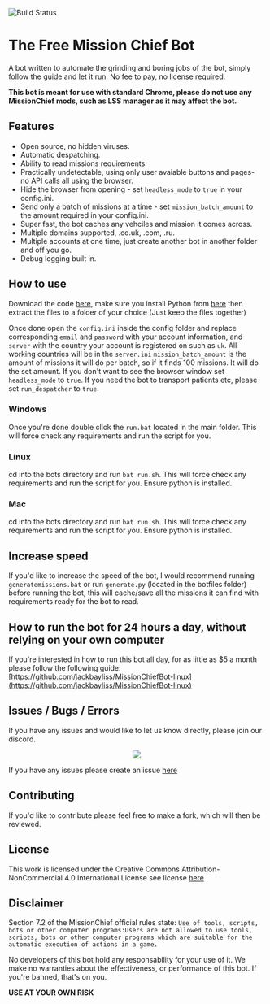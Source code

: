 ![Build Status](https://github.com/codesidian/Python-MissionChiefBot/workflows/Mission%20Chief%20Tests/badge.svg)
# The Free Mission Chief Bot

A bot written to automate the grinding and boring jobs of the bot, simply follow the guide and let it run. No fee to pay, no license required. 

**This bot is meant for use with standard Chrome, please do not use any MissionChief mods, such as LSS manager as it may affect the bot.**

## Features
- Open source, no hidden viruses.
- Automatic despatching.
- Ability to read missions requirements.
- Practically undetectable, using only user avaiable buttons and pages- no API calls all using the browser.
- Hide the browser from opening - set `headless_mode` to `true` in your config.ini.
- Send only a batch of missions at a time - set `mission_batch_amount` to the amount required in your config.ini.
- Super fast, the bot caches any vehciles and mission it comes across.
- Multiple domains supported, .co.uk, .com, .ru.
- Multiple accounts at one time, just create another bot in another folder and off you go.
- Debug logging built in.


## How to use
Download the code [here](https://github.com/codesidian/Python-MissionChiefBot/archive/master.zip), make sure you install Python from [here](https://www.python.org/downloads/) then extract the files to a folder of your choice (Just keep the files together)

Once done open the `config.ini` inside the config folder and replace corresponding `email` and `password` with your account information, and `server` with the country  your account is registered on such as `uk`. All working countries will be in the `server.ini`
`mission_batch_amount` is the amount of missions it will do per batch, so if it finds 100 missions. It will do the set amount.
If you don't want to see the browser window set `headless_mode` to `true`.
If you need the bot to transport patients etc, please set `run_despatcher` to `true`.


### Windows
Once you're done double click the `run.bat` located in the main folder. This will force check any requirements and run the script for you. 

### Linux
 cd into the bots directory and run `bat run.sh`. This will force check any requirements and run the script for you. Ensure python is installed.
 
 ### Mac
 cd into the bots directory and run `bat run.sh`. This will force check any requirements and run the script for you. Ensure python is installed.

## Increase speed
If you'd like to increase the speed of the bot, I would recommend running `generatemissions.bat` or run `generate.py` (located in the botfiles folder) before running the bot, this will cache/save all the missions it can find with requirements ready for the bot to read.

## How to run the bot for 24 hours a day, without relying on your own computer
If you're interested in how to run this bot all day, for as little as $5 a month please follow the following guide:
[https://github.com/jackbayliss/MissionChiefBot-linux](https://github.com/jackbayliss/MissionChiefBot-linux)

## Issues / Bugs / Errors

If you have any issues and would like to let us know directly, please join our discord.
<p align="center">
  <a href="https://discord.gg/fxKtSuD">
    <img src="https://discordapp.com/api/guilds/676191159638425620/widget.png?style=banner2" />
  </a>
</p>

If you have any issues please create an issue [here](https://github.com/codesidian/Python-MissionChiefBot/issues)


## Contributing

If you'd like to contribute please feel free to make a fork, which will then be reviewed.


## License
This work is licensed under the Creative Commons Attribution-NonCommercial 4.0 International License
see license [here](https://github.com/codesidian/Python-MissionChiefBot/blob/master/LICENSE.md)

## Disclaimer
Section 7.2 of the MissionChief official rules state:
`Use of tools, scripts, bots or other computer programs:Users are not allowed to use tools, scripts, bots or other computer programs which are suitable for the automatic execution of actions in a game.`

No developers of this bot hold any responsability for your use of it. We make no warranties about the effectiveness, or performance of this bot. If you're banned, that's on you. 

**USE AT YOUR OWN RISK**
